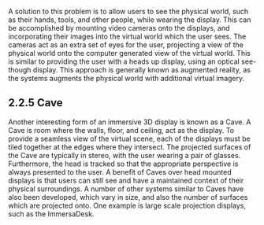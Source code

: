 A solution to this problem is to allow users to see the physical world, such as their hands, tools, and other people, while wearing the display. This can be accomplished by mounting video cameras onto the displays, and incorporating their images into the virtual world which the user sees. The cameras act as an extra set of eyes for the user, projecting a view of the physical world onto the computer generated view of the virtual world. This is similar to providing the user with a heads up display, using an optical see-though display. This approach is generally known as augmented reality, as the systems augments the physical world with additional virtual imagery.

## 2.2.5 Cave

Another interesting form of an immersive 3D display is known as a Cave. A Cave is room where the walls, floor, and ceiling, act as the display. To provide a seamless view of the virtual scene, each of the displays must be tiled together at the edges where they intersect. The projected surfaces of the Cave are typically in stereo, with the user wearing a pair of glasses. Furthermore, the head is tracked so that the appropriate perspective is always presented to the user. A benefit of Caves over head mounted displays is that users can still see and have a maintained context of their physical surroundings. A number of other systems similar to Caves have also been developed, which vary in size, and also the number of surfaces which are projected onto. One example is large scale projection displays, such as the ImmersaDesk.
